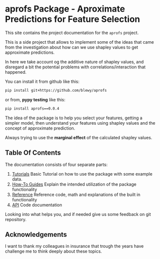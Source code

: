 # aprofs Package - Aproximate Predictions for Feature Selection

This site contains the project documentation for the
`aprofs` project.

This is a side project that allows to implement some of the ideas that came from the
investigation about how can we use shapley values to get approximate predictions.

In here we take account og the additive nature of shapley values, and disregard a bit the potential
problems with correlations/interaction that happened.

You can install it from github like this:
```bash
pip install git+https://github.com/blewy/aprofs
```

or from, **pypy testing** like this:

```bash
pip install aprofs==0.0.4
```

The idea of the package is to help you select your features, getting a simpler model, then understand your features
using shapley values and the concept of approximate prediction.

Always trying to use the **marginal effect** of the calculated shapley values.

## Table Of Contents

The documentation consists of four separate parts:

1. [Tutorials](Tutorial.ipynb) Basic Tutorial on how to use the package with some example data.
2. [How-To Guides](guide.md) Explain the intended utilization of the package functionality
3. [Reference](reference.md) Reference code, math and explanations of the built in functionality
4. [API](api.md) Code documentation

Looking into what helps you, and if needed give us some feedback on git repository.


## Acknowledgements

I want to thank my colleagues in insurance that trough the years have challenge me to think deeply about these topics.
